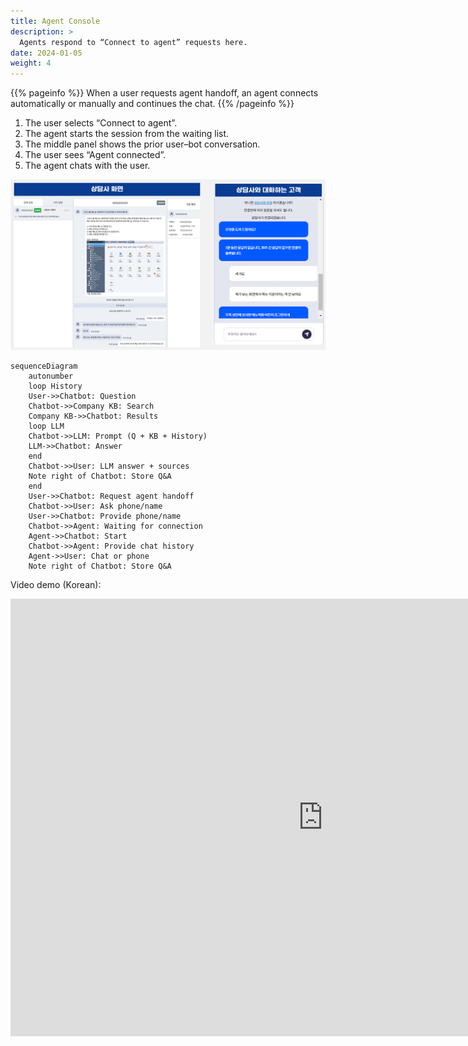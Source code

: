 ```yaml
---
title: Agent Console
description: >
  Agents respond to “Connect to agent” requests here.
date: 2024-01-05
weight: 4
---
```


{{% pageinfo %}}
When a user requests agent handoff, an agent connects automatically or manually and continues the chat.
{{% /pageinfo %}}

1. The user selects “Connect to agent”.
2. The agent starts the session from the waiting list.
3. The middle panel shows the prior user–bot conversation.
4. The user sees “Agent connected”.
5. The agent chats with the user.

![Agent console](image-1.png)

```mermaid
sequenceDiagram
    autonumber
    loop History
    User->>Chatbot: Question
    Chatbot->>Company KB: Search
    Company KB->>Chatbot: Results
    loop LLM
    Chatbot->>LLM: Prompt (Q + KB + History)
    LLM->>Chatbot: Answer
    end
    Chatbot->>User: LLM answer + sources
    Note right of Chatbot: Store Q&A
    end
    User->>Chatbot: Request agent handoff
    Chatbot->>User: Ask phone/name
    User->>Chatbot: Provide phone/name
    Chatbot->>Agent: Waiting for connection
    Agent->>Chatbot: Start
    Chatbot->>Agent: Provide chat history
    Agent->>User: Chat or phone
    Note right of Chatbot: Store Q&A
```

Video demo (Korean):

<iframe width="1000" height="700" src="https://www.youtube.com/embed/RW-2kjcbLGI?si=zoV89iY3H3PNS7yk&amp;controls=0&autoplay=1&mute=0&controls=0&loop=1&playlist=RW-2kjcbLGI" title="YouTube video player" frameborder="0" allow="accelerometer; autoplay; clipboard-write; encrypted-media; gyroscope; picture-in-picture; web-share" allowfullscreen></iframe>
